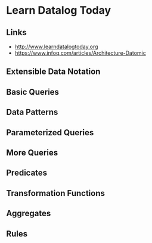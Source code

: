 # Learn Datalog Today

## Links

- <http://www.learndatalogtoday.org>
- <https://www.infoq.com/articles/Architecture-Datomic>

## Extensible Data Notation

## Basic Queries

## Data Patterns

## Parameterized Queries

## More Queries

## Predicates

## Transformation Functions

## Aggregates

## Rules
